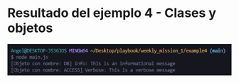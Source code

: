 # Resultado del ejemplo 4 - Clases y objetos

![Resultado del ejemplo 4](../assets/example4.png "Clases y objetos")